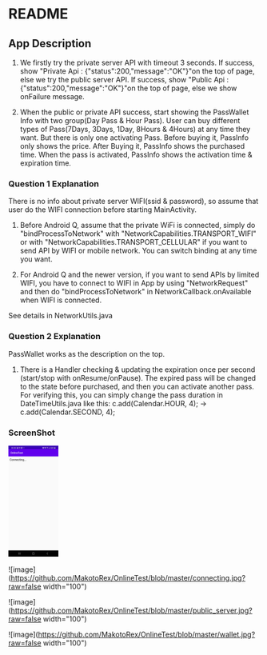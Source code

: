 # README

## App Description

1. We firstly try the private server API with timeout 3 seconds. If success, show "Private Api : {"status":200,"message":"OK"}"on the top of page, else we try the public server API. If success, show "Public Api : {"status":200,"message":"OK"}"on the top of page, else we show onFailure message.

2. When the public or private API success, start showing the PassWallet Info with two group(Day Pass & Hour Pass). User can buy different types of Pass(7Days, 3Days, 1Day, 8Hours & 4Hours) at any time they want. But there is only one activating Pass. Before buying it, PassInfo only shows the price. After Buying it, PassInfo shows the purchased time. When the pass is activated, PassInfo shows the activation time & expiration time.


### Question 1 Explanation

There is no info about private server WIFI(ssid & password), so assume that user do the WIFI connection before starting MainActivity.

1. Before Android Q, assume that the private WiFi is connected,
simply do "bindProcessToNetwork" with "NetworkCapabilities.TRANSPORT_WIFI"
or with "NetworkCapabilities.TRANSPORT_CELLULAR" if you want to send API by WIFI or mobile network. You can switch binding at any time you want.

2. For Android Q and the newer version, if you want to send APIs by limited WIFI, you have to connect to WIFI in App by using "NetworkRequest" and then do "bindProcessToNetwork" in NetworkCallback.onAvailable when WIFI is connected.

See details in NetworkUtils.java

### Question 2 Explanation

PassWallet works as the description on the top.

1. There is a Handler checking & updating the expiration once per second (start/stop with  onResume/onPause). The expired pass will be changed to the state before purchased, and then you can activate another pass.
For verifying this, you can simply change the pass duration in DateTimeUtils.java like this:
c.add(Calendar.HOUR, 4);  -> c.add(Calendar.SECOND, 4);


### ScreenShot

<img src="https://github.com/MakotoRex/OnlineTest/blob/master/connecting.jpg?raw=false" width="100">

![image](https://github.com/MakotoRex/OnlineTest/blob/master/connecting.jpg?raw=false width="100")

![image](https://github.com/MakotoRex/OnlineTest/blob/master/public_server.jpg?raw=false width="100")

![image](https://github.com/MakotoRex/OnlineTest/blob/master/wallet.jpg?raw=false width="100")
